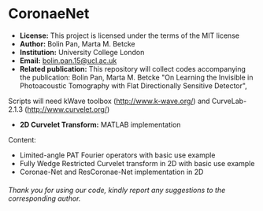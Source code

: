 # CoronaeNet

- **License:** This project is licensed under the terms of the MIT license
- **Author:** Bolin Pan, Marta M. Betcke
- **Institution:** University College London
- **Email:** bolin.pan.15@ucl.ac.uk
- **Related publication:** This repository will collect codes accompanying the publication: Bolin Pan, Marta M. Betcke "On Learning the Invisible in Photoacoustic Tomography with Flat Directionally Sensitive Detector", 

Scripts will need kWave toolbox (http://www.k-wave.org/) and CurveLab-2.1.3 (http://www.curvelet.org/)
- **2D Curvelet Transform:** MATLAB implementation

Content:
- Limited-angle PAT Fourier operators with basic use example
- Fully Wedge Restricted Curvelet transform in 2D with basic use example
- Coronae-Net and ResCoronae-Net implementation in 2D 

###### Thank you for using our code, kindly report any suggestions to the corresponding author.
